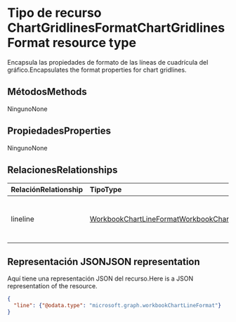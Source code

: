 # <a name="chartgridlinesformat-resource-type"></a><span data-ttu-id="038a7-101">Tipo de recurso ChartGridlinesFormat</span><span class="sxs-lookup"><span data-stu-id="038a7-101">ChartGridlinesFormat resource type</span></span>

<span data-ttu-id="038a7-102">Encapsula las propiedades de formato de las líneas de cuadrícula del gráfico.</span><span class="sxs-lookup"><span data-stu-id="038a7-102">Encapsulates the format properties for chart gridlines.</span></span>


## <a name="methods"></a><span data-ttu-id="038a7-103">Métodos</span><span class="sxs-lookup"><span data-stu-id="038a7-103">Methods</span></span>
<span data-ttu-id="038a7-104">Ninguno</span><span class="sxs-lookup"><span data-stu-id="038a7-104">None</span></span>

## <a name="properties"></a><span data-ttu-id="038a7-105">Propiedades</span><span class="sxs-lookup"><span data-stu-id="038a7-105">Properties</span></span>
<span data-ttu-id="038a7-106">Ninguno</span><span class="sxs-lookup"><span data-stu-id="038a7-106">None</span></span>

## <a name="relationships"></a><span data-ttu-id="038a7-107">Relaciones</span><span class="sxs-lookup"><span data-stu-id="038a7-107">Relationships</span></span>
| <span data-ttu-id="038a7-108">Relación</span><span class="sxs-lookup"><span data-stu-id="038a7-108">Relationship</span></span> | <span data-ttu-id="038a7-109">Tipo</span><span class="sxs-lookup"><span data-stu-id="038a7-109">Type</span></span>   |<span data-ttu-id="038a7-110">Descripción</span><span class="sxs-lookup"><span data-stu-id="038a7-110">Description</span></span>|
|:---------------|:--------|:----------|
|<span data-ttu-id="038a7-111">line</span><span class="sxs-lookup"><span data-stu-id="038a7-111">line</span></span>|[<span data-ttu-id="038a7-112">WorkbookChartLineFormat</span><span class="sxs-lookup"><span data-stu-id="038a7-112">WorkbookChartLineFormat</span></span>](chartlineformat.md)|<span data-ttu-id="038a7-p101">Representa el formato de línea de gráfico. Solo lectura.</span><span class="sxs-lookup"><span data-stu-id="038a7-p101">Represents chart line formatting. Read-only.</span></span>|


## <a name="json-representation"></a><span data-ttu-id="038a7-115">Representación JSON</span><span class="sxs-lookup"><span data-stu-id="038a7-115">JSON representation</span></span>

<span data-ttu-id="038a7-116">Aquí tiene una representación JSON del recurso.</span><span class="sxs-lookup"><span data-stu-id="038a7-116">Here is a JSON representation of the resource.</span></span>

<!--{
  "blockType": "resource",
  "optionalProperties": [],
  "baseType": "microsoft.graph.entity",
  "@odata.type": "microsoft.graph.workbookChartGridlinesFormat"
}-->

```json
{
  "line": {"@odata.type": "microsoft.graph.workbookChartLineFormat"}
}
```


<!-- uuid: 8fcb5dbc-d5aa-4681-8e31-b001d5168d79
2015-10-25 14:57:30 UTC -->
<!-- {
  "type": "#page.annotation",
  "description": "ChartGridlinesFormat resource",
  "keywords": "",
  "section": "documentation",
  "tocPath": ""
}-->